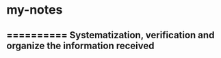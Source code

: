 # my-notes
==========
Systematization, verification and organize the information received
-------------------------------------------------------------------
